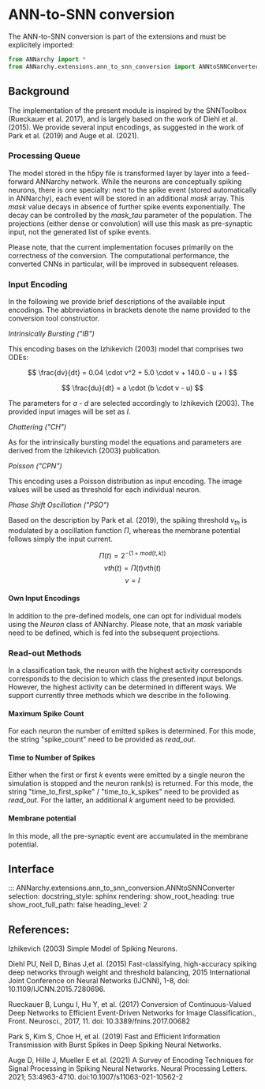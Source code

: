 # ANN-to-SNN conversion

The ANN-to-SNN conversion is part of the extensions and must be explicitely imported:

```python
from ANNarchy import *
from ANNarchy.extensions.ann_to_snn_conversion import ANNtoSNNConverter
```

## Background

The implementation of the present module is inspired by the SNNToolbox (Rueckauer et al. 2017), and is largely based on the work of Diehl et al. (2015). We provide several input encodings, as suggested in the work of Park et al. (2019) and Auge et al. (2021).

### Processing Queue

The model stored in the h5py file is transformed layer by layer into a feed-forward ANNarchy network. While the neurons are conceptually spiking neurons, there is one specialty: next to the spike event (stored automatically in ANNarchy), each event will be stored in an additional *mask* array. This *mask* value decays in absence of further spike events exponentially. The decay can be controlled by the *mask_tau* parameter of the population. The projections (either dense or convolution) will use this mask as pre-synaptic input, not the generated list of spike events. 

Please note, that the current implementation focuses primarily on the correctness of the conversion. The computational performance, the converted CNNs in particular, will be improved in subsequent releases.

### Input Encoding

In the following we provide brief descriptions of the available input encodings. The abbreviations in brackets denote the name provided to the conversion tool constructor.

*Intrinsically Bursting ("IB")*

This encoding bases on the Izhikevich (2003) model that comprises two ODEs:

$$
  \frac{dv}{dt} = 0.04 \cdot v^2 + 5.0 \cdot v + 140.0 - u + I
$$

$$
  \frac{du}{dt} = a \cdot (b \cdot v - u)
$$

The parameters for $a$ - $d$ are selected accordingly to Izhikevich (2003). The provided input images will be set as $I$.

*Chattering ("CH")*

As for the intrinsically bursting model the equations and parameters are derived from the Izhikevich (2003) publication.

*Poisson ("CPN")*  

This encoding uses a Poisson distribution as input encoding. The image values will be used as threshold for each individual neuron.

*Phase Shift Oscillation ("PSO")*

Based on the description by Park et al. (2019), the spiking threshold $v_{th}$ is modulated by a oscillation function $\Pi$, whereas the membrane
potential follows simply the input current. 

$$ \Pi(t) = 2^{-(1+mod(t,k))} $$ 
$$ v{th}(t) = \Pi(t) v{th}(t) $$ 
$$ v = I $$ 

#### Own Input Encodings

In addition to the pre-defined models, one can opt for individual models using the *Neuron* class of ANNarchy. Please note, that an *mask* variable need to be defined, which is fed into the subsequent projections.

### Read-out Methods

In a classification task, the neuron with the highest activity corresponds corresponds to the decision to which class the presented input belongs. However, the highest activity can be determined in different ways. We support currently three methods which we describe in the following.

#### Maximum Spike Count

For each neuron the number of emitted spikes is determined. For this mode, the string "spike_count" need to be provided as *read_out*.

#### Time to Number of Spikes

Either when the first or first $k$ events were emitted by a single neuron the simulation is stopped and the neuron rank(s) is returned. For this mode, the string "time_to_first_spike" / "time_to_k_spikes" need to be provided as *read_out*. For the latter, an additional $k$ argument need to be provided.

#### Membrane potential

In this mode, all the pre-synaptic event are accumulated in the membrane potential.

## Interface

::: ANNarchy.extensions.ann_to_snn_conversion.ANNtoSNNConverter
    selection:
      docstring_style: sphinx
    rendering:
      show_root_heading: true
      show_root_full_path: false
      heading_level: 2

## References:

Izhikevich (2003) Simple Model of Spiking Neurons.

Diehl PU, Neil D, Binas J,et al. (2015) Fast-classifying, high-accuracy spiking deep networks through weight and threshold balancing, 2015 International Joint Conference on Neural Networks (IJCNN), 1-8, doi: 10.1109/IJCNN.2015.7280696.

Rueckauer B, Lungu I, Hu Y, et al. (2017) Conversion of Continuous-Valued Deep Networks to Efficient Event-Driven Networks for Image Classification., Front. Neurosci., 2017, 11. doi: 10.3389/fnins.2017.00682

Park S, Kim S, Choe H, et al. (2019) Fast and Efficient Information Transmission with Burst Spikes in Deep Spiking Neural Networks. 

Auge D, Hille J, Mueller E et al. (2021) A Survey of Encoding Techniques for Signal Processing in Spiking Neural Networks. Neural Processing Letters. 2021; 53:4963-4710. doi:10.1007/s11063-021-10562-2